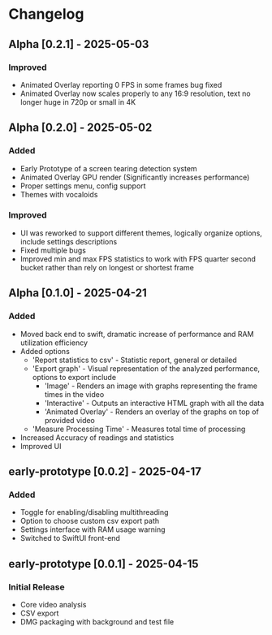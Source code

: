 # Changelog

## Alpha [0.2.1] - 2025-05-03
### Improved
- Animated Overlay reporting 0 FPS in some frames bug fixed
- Animated Overlay now scales properly to any 16:9 resolution, text no longer huge in 720p or small in 4K

## Alpha [0.2.0] - 2025-05-02
### Added
- Early Prototype of a screen tearing detection system
- Animated Overlay GPU render (Significantly increases performance)
- Proper settings menu, config support
- Themes with vocaloids
### Improved
- UI was reworked to support different themes, logically organize options, include settings descriptions
- Fixed multiple bugs
- Improved min and max FPS statistics to work with FPS quarter second bucket rather than rely on longest or shortest frame

## Alpha [0.1.0] - 2025-04-21
### Added
- Moved back end to swift, dramatic increase of performance and RAM utilization efficiency
- Added options
  - 'Report statistics to csv' - Statistic report, general or detailed
  - 'Export graph' - Visual representation of the analyzed performance, options to export include
      - 'Image' - Renders an image with graphs representing the frame times in the video
      - 'Interactive' - Outputs an interactive HTML graph with all the data
      - 'Animated Overlay' - Renders an overlay of the graphs on top of provided video
  - 'Measure Processing Time' - Measures total time of processing
- Increased Accuracy of readings and statistics
- Improved UI

## early-prototype [0.0.2] - 2025-04-17
### Added
- Toggle for enabling/disabling multithreading
- Option to choose custom csv export path
- Settings interface with RAM usage warning
- Switched to SwiftUI front-end

## early-prototype [0.0.1] - 2025-04-15
### Initial Release
- Core video analysis
- CSV export
- DMG packaging with background and test file
